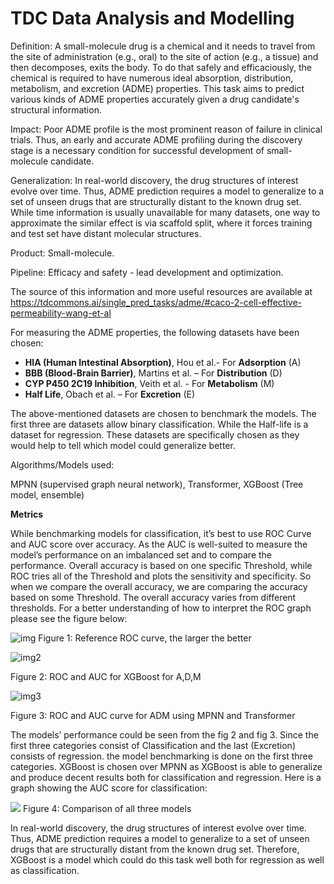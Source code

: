 # TDC Data Analysis and Modelling

Definition: A small-molecule drug is a chemical and it needs to travel from the site of administration (e.g., oral) to the site of action (e.g., a tissue) and then decomposes, exits the body. To do that safely and efficaciously, the chemical is required to have numerous ideal absorption, distribution, metabolism, and excretion (ADME) properties. This task aims to predict various kinds of ADME properties accurately given a drug candidate's structural information.

Impact: Poor ADME profile is the most prominent reason of failure in clinical trials. Thus, an early and accurate ADME profiling during the discovery stage is a necessary condition for successful development of small-molecule candidate.

Generalization: In real-world discovery, the drug structures of interest evolve over time. Thus, ADME prediction requires a model to generalize to a set of unseen drugs that are structurally distant to the known drug set. While time information is usually unavailable for many datasets, one way to approximate the similar effect is via scaffold split, where it forces training and test set have distant molecular structures.

Product: Small-molecule.

Pipeline: Efficacy and safety - lead development and optimization.

The source of this information and more useful resources are available at https://tdcommons.ai/single_pred_tasks/adme/#caco-2-cell-effective-permeability-wang-et-al



For measuring the ADME properties, the following datasets have been chosen:
+	**HIA (Human Intestinal Absorption)**, Hou et al.- For **Adsorption** (A)
+	**BBB (Blood-Brain Barrier)**, Martins et al. – For **Distribution** (D)
+	**CYP P450 2C19 Inhibition**, Veith et al. -  For **Metabolism** (M)
+	**Half Life**, Obach et al. – For **Excretion** (E)

The above-mentioned datasets are chosen to benchmark the models. The first three are datasets allow binary classification. While the Half-life is a dataset for regression. These datasets are specifically chosen as they would help to tell which model could generalize better.

Algorithms/Models used:

MPNN (supervised graph neural network),
Transformer, 
 XGBoost (Tree model, ensemble)


**Metrics**

While benchmarking models for classification, it’s best to use ROC Curve and AUC score over accuracy. As the AUC is well-suited to measure the model’s performance on an imbalanced set and to compare the performance.  Overall accuracy is based on one specific Threshold, while ROC tries all of the Threshold and plots the sensitivity and specificity. So when we compare the overall accuracy, we are comparing the accuracy based on some Threshold. The overall accuracy varies from different thresholds.
For a better understanding of how to interpret the ROC graph please see the figure below:
 
![img](https://github.com/KA0335/DeepMirror/blob/main/chugh_metric_accuracy_auc_2.png)
Figure 1: Reference ROC curve, the larger the better



![img2](https://github.com/KA0335/DeepMirror/blob/main/Transformer_BBB_Martins.png)

Figure 2: ROC and AUC for XGBoost for A,D,M




![img3](https://github.com/KA0335/DeepMirror/blob/main/roc-auc.jpg)

Figure 3: ROC and AUC curve for ADM using MPNN and Transformer


The models’ performance could be seen from the fig 2 and fig 3. 
Since the first three categories consist of Classification and the last (Excretion) consists of regression. the model benchmarking is done on the first three categories. 
XGBoost is chosen over MPNN as XGBoost is able to generalize and produce decent results both for classification and regression.
 Here is a graph showing the AUC score for classification: 
 
 
![](https://github.com/KA0335/DeepMirror/blob/main/Comparison.png)
Figure 4: Comparison of all three models

In real-world discovery, the drug structures of interest evolve over time. Thus, ADME prediction requires a model to generalize to a set of unseen drugs that are structurally distant from the known drug set. Therefore, XGBoost is a model which could do this task well both for regression as well as classification. 

